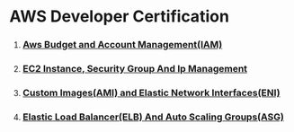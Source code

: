 # AWS Developer Certification
1. ### [Aws Budget and Account Management(IAM) ](https://github.com/vahapgencdal/awscert/blob/main/1.%20BUDGET-REGION-IAM.md)
2. ### [EC2 Instance, Security Group And Ip Management](https://github.com/vahapgencdal/awscert/blob/main/2.%20EC2-SC-IP.md)
3. ### [Custom Images(AMI) and Elastic Network Interfaces(ENI)](https://github.com/vahapgencdal/awscert/blob/main/3.%20AMI-ENI.md)
4. ### [Elastic Load Balancer(ELB) And Auto Scaling Groups(ASG)](https://github.com/vahapgencdal/awscert/blob/main/4.%20ELB-ASG.md)